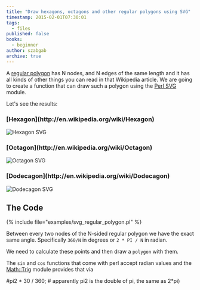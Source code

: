 ```yaml
---
title: "Draw hexagons, octagons and other regular polygons using SVG"
timestamp: 2015-02-01T07:30:01
tags:
  - files
published: false
books:
  - beginner
author: szabgab
archive: true
---
```



A [regular polygon](http://en.wikipedia.org/wiki/Regular_polygon) has N nodes,
and N edges of the same length and it has all kinds of other things you can read in that Wikipedia
article. We are going to create a function that can draw such a polygon using the
[Perl SVG](https://metacpan.org/pod/SVG) module.


Let's see the results:

<h3>[Hexagon](http://en.wikipedia.org/wiki/Hexagon)</h3>

<img src="/img/hexagon.svg" alt="Hexagon SVG" />

<h3>[Octagon](http://en.wikipedia.org/wiki/Octagon)</h3>

<img src="/img/octagon.svg" alt="Octagon SVG" />

<h3>[Dodecagon](http://en.wikipedia.org/wiki/Dodecagon)</h3>

<img src="/img/dodecagon.svg" alt="Dodecagon SVG" />

## The Code

{% include file="examples/svg_regular_polygon.pl" %}

Between every two nodes of the N-sided regular polygon we have the exact same
angle. Specifically `360/N` in degrees or `2 * PI / N` in radian.

We need to calculate these points and then draw a `polygon` with them.

The `sin` and `cos` functions that come with perl accept radian
values and the <a href="">Math::Trig</a>  module provides that via 



#pi2 * 30 / 360;
        # apparently pi2 is the double of pi, the same as 2*pi)



